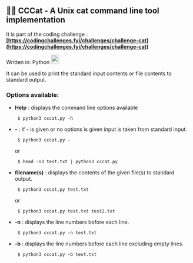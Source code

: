 ## 📝😺 CCCat - A Unix cat command line tool implementation

It is part of the coding challenge : 
**[https://codingchallenges.fyi/challenges/challenge-cat](https://codingchallenges.fyi/challenges/challenge-cat)**

Written in: Python <img height="25px" width="22px" style="margin-bottom: -7px" src="https://s3.dualstack.us-east-2.amazonaws.com/pythondotorg-assets/media/community/logos/python-logo-only.png" width="20px"/>

It can be used to print the standard input contents or file contents to standard output.

### Options available:
* **Help** : displays the command line options available

       $ python3 cccat.py -h

* **-** : if - is given or no options is given input is taken from standard input.

       $ python3 cccat.py -
    or 

       $ head -n3 test.txt | python3 cccat.py 
* **filename(s)** : displays the contents of the given file(s) to standard output.
  
       $ python3 cccat.py test.txt 
    or

       $ python3 cccat.py test.txt test2.txt
* **-n** : displays the line numbers before each line.

       $ python3 cccat.py -n test.txt

* **-b** : displays the line numbers before each line excluding empty lines.
    
       $ python3 cccat.py -b test.txt
